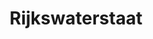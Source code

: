 ---
schema: default
title: Rijkswaterstaat
description: ''
logo: >-
  http://rainbowmanagement.nl/wp-content/uploads/2016/06/Logo_Rijkswaterstaat-e1466099958380.jpg
---